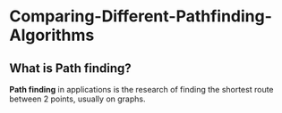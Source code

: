 # Comparing-Different-Pathfinding-Algorithms

## What is Path finding?

**Path finding** in applications is the research of finding the shortest route between 2 points, usually on graphs. 
